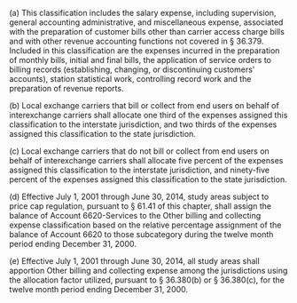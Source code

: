 (a) This classification includes the salary expense, including supervision, general accounting administrative, and miscellaneous expense, associated with the preparation of customer bills other than carrier access charge bills and with other revenue accounting functions not covered in § 36.379. Included in this classification are the expenses incurred in the preparation of monthly bills, initial and final bills, the application of service orders to billing records (establishing, changing, or discontinuing customers' accounts), station statistical work, controlling record work and the preparation of revenue reports.

(b) Local exchange carriers that bill or collect from end users on behalf of interexchange carriers shall allocate one third of the expenses assigned this classification to the interstate jurisdiction, and two thirds of the expenses assigned this classification to the state jurisdiction.

(c) Local exchange carriers that do not bill or collect from end users on behalf of interexchange carriers shall allocate five percent of the expenses assigned this classification to the interstate jurisdiction, and ninety-five percent of the expenses assigned this classification to the state jurisdiction.

(d) Effective July 1, 2001 through June 30, 2014, study areas subject to price cap regulation, pursuant to § 61.41 of this chapter, shall assign the balance of Account 6620-Services to the Other billing and collecting expense classification based on the relative percentage assignment of the balance of Account 6620 to those subcategory during the twelve month period ending December 31, 2000.

(e) Effective July 1, 2001 through June 30, 2014, all study areas shall apportion Other billing and collecting expense among the jurisdictions using the allocation factor utilized, pursuant to § 36.380(b) or § 36.380(c), for the twelve month period ending December 31, 2000.

